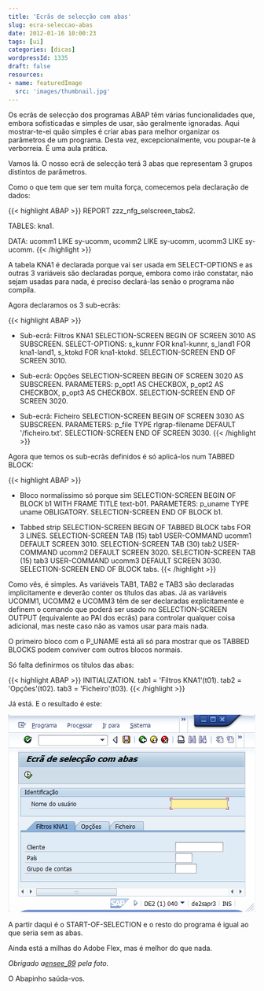 ```yaml
---
title: 'Ecrãs de selecção com abas'
slug: ecra-seleccao-abas
date: 2012-01-16 10:00:23
tags: [ui]
categories: [dicas]
wordpressId: 1335
draft: false
resources:
- name: featuredImage
  src: 'images/thumbnail.jpg'
---
```

Os ecrãs de selecção dos programas ABAP têm várias funcionalidades que, embora sofisticadas e simples de usar, são geralmente ignoradas. Aqui mostrar-te-ei quão simples é criar abas para melhor organizar os parâmetros de um programa. Desta vez, excepcionalmente, vou poupar-te à verborreia. É uma aula prática.

<!--more-->

Vamos lá. O nosso ecrã de selecção terá 3 abas que representam 3 grupos distintos de parâmetros.

Como o que tem que ser tem muita força, comecemos pela declaração de dados:


{{< highlight ABAP >}}
REPORT  zzz_nfg_selscreen_tabs2.

TABLES: kna1.

DATA: ucomm1 LIKE sy-ucomm,
      ucomm2 LIKE sy-ucomm,
      ucomm3 LIKE sy-ucomm.
{{< /highlight >}}

A tabela KNA1 é declarada porque vai ser usada em SELECT-OPTIONS e as outras 3 variáveis são declaradas porque, embora como irão constatar, não sejam usadas para nada, é preciso declará-las senão o programa não compila.

Agora declaramos os 3 sub-ecrãs:


{{< highlight ABAP >}}
* Sub-ecrã: Filtros KNA1
SELECTION-SCREEN BEGIN OF SCREEN 3010 AS SUBSCREEN.
SELECT-OPTIONS: s_kunnr FOR kna1-kunnr,
                s_land1 FOR kna1-land1,
                s_ktokd FOR kna1-ktokd.
SELECTION-SCREEN END OF SCREEN 3010.

* Sub-ecrã: Opções
SELECTION-SCREEN BEGIN OF SCREEN 3020 AS SUBSCREEN.
PARAMETERS: p_opt1 AS CHECKBOX,
            p_opt2 AS CHECKBOX,
            p_opt3 AS CHECKBOX.
SELECTION-SCREEN END OF SCREEN 3020.

* Sub-ecrã: Ficheiro
SELECTION-SCREEN BEGIN OF SCREEN 3030 AS SUBSCREEN.
PARAMETERS: p_file TYPE rlgrap-filename DEFAULT '/ficheiro.txt'.
SELECTION-SCREEN END OF SCREEN 3030.
{{< /highlight >}}

Agora que temos os sub-ecrãs definidos é só aplicá-los num TABBED BLOCK:


{{< highlight ABAP >}}
* Bloco normalíssimo só porque sim
SELECTION-SCREEN BEGIN OF BLOCK b1 WITH FRAME TITLE text-b01.
PARAMETERS: p_uname TYPE uname OBLIGATORY.
SELECTION-SCREEN END OF BLOCK b1.

* Tabbed strip
SELECTION-SCREEN BEGIN OF TABBED BLOCK tabs FOR 3 LINES.
SELECTION-SCREEN TAB (15) tab1 USER-COMMAND ucomm1 DEFAULT SCREEN 3010.
SELECTION-SCREEN TAB (30) tab2 USER-COMMAND ucomm2 DEFAULT SCREEN 3020.
SELECTION-SCREEN TAB (15) tab3 USER-COMMAND ucomm3 DEFAULT SCREEN 3030.
SELECTION-SCREEN END OF BLOCK tabs.
{{< /highlight >}}

Como vês, é simples. As variáveis TAB1, TAB2 e TAB3 são declaradas implicitamente e deverão conter os títulos das abas. Já as variáveis UCOMM1, UCOMM2 e UCOMM3 têm de ser declaradas explicitamente e definem o comando que poderá ser usado no SELECTION-SCREEN OUTPUT (equivalente ao PAI dos ecrãs) para controlar qualquer coisa adicional, mas neste caso não as vamos usar para mais nada.

O primeiro bloco com o P_UNAME está ali só para mostrar que os TABBED BLOCKS podem conviver com outros blocos normais.

Só falta definirmos os títulos das abas:


{{< highlight ABAP >}}
INITIALIZATION.
  tab1 = 'Filtros KNA1'(t01).
  tab2 = 'Opções'(t02).
  tab3 = 'Ficheiro'(t03).
{{< /highlight >}}

Já está. E o resultado é este:

![Ecrã de selecção com abas][1]

A partir daqui é o START-OF-SELECTION e o resto do programa é igual ao que seria sem as abas.

Ainda está a milhas do Adobe Flex, mas é melhor do que nada.

_Obrigado a[ensee_89][2] pela foto._

O Abapinho saúda-vos.

   [1]: images/ecra-seleccao-abas.png (Ecrã de selecção com abas)
   [2]: https://www.flickr.com/photos/ensee/3092607303/
